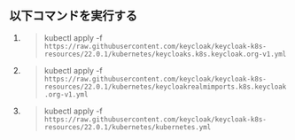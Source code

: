 ## 以下コマンドを実行する

1. > kubectl apply -f `https://raw.githubusercontent.com/keycloak/keycloak-k8s-resources/22.0.1/kubernetes/keycloaks.k8s.keycloak.org-v1.yml`
2. > kubectl apply -f `https://raw.githubusercontent.com/keycloak/keycloak-k8s-resources/22.0.1/kubernetes/keycloakrealmimports.k8s.keycloak.org-v1.yml`
3. > kubectl apply -f `https://raw.githubusercontent.com/keycloak/keycloak-k8s-resources/22.0.1/kubernetes/kubernetes.yml`